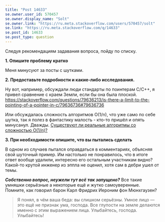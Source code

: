 ```yaml
---
title: "Post 14633"
se.owner.user_id: 570457
se.owner.display_name: "Solt"
se.owner.link: "https://ru.meta.stackoverflow.com/users/570457/solt"
se.link: "https://ru.meta.stackoverflow.com/q/14633"
se.post_id: 14633
se.post_type: question
---
```

<p>Следуя рекомендациям задавания вопроса, пойду по списку.</p>
<p><strong>1. Опишите проблему кратко</strong></p>
<p>Меня минусуют за посты с шутками.</p>
<p><strong>2. Предоставьте подробности и какие-либо исследования.</strong></p>
<p>Ну вот, например, обсуждали люди стандарты по поинтерам C/C++, я привел сравнение с краем Земли, если бы она была плоской.
<a href="https://stackoverflow.com/questions/79636213/is-there-a-limit-to-the-pointing-of-a-pointer-in-c/79636736#79636736">https://stackoverflow.com/questions/79636213/is-there-a-limit-to-the-pointing-of-a-pointer-in-c/79636736#79636736</a></p>
<p>Или обсуждалась сложность алгоритмов O(1/n), что уже само по себе шутка, так я полез в фантастику малость - кто-то пришёл и опять минусанул. Дважды.
<a href="https://ru.stackoverflow.com/questions/707355/">Существуют ли реальные алгоритмы со сложностью O(1/n)?</a></p>
<p><strong>3. При необходимости опишите, что вы пытались сделать</strong></p>
<p>В одном из случаев пытался оправдаться в комментариях, объясняя свой шуточный пример.  Им настолько не понравилось, что в итоге ответ вообще удалили, интересно его остальным участникам видно? Какой-то крутой инженер из эппла не оценил, хотя сам в дебри ушел от темы.</p>
<p><em><strong>Собственно вопрос, неужели тут всё так запущено?</strong></em>
Все такие умняшки серьёзные а некоторые ещё и жутко самоуверенные. Помните, как говорил барон Карл Фридрих Иероним фон Мюнхгаузен?</p>
<blockquote>
<p>Я понял, в чём ваша беда: вы слишком серьёзны. Умное лицо — это ещё не
признак ума, господа. Все глупости на земле делаются именно с этим
выражением лица. Улыбайтесь, господа. Улыбайтесь!</p>
</blockquote>
